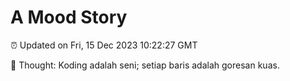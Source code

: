 # A Mood Story

⏰ Updated on Fri, 15 Dec 2023 10:22:27 GMT

💭 Thought: Koding adalah seni; setiap baris adalah goresan kuas.

